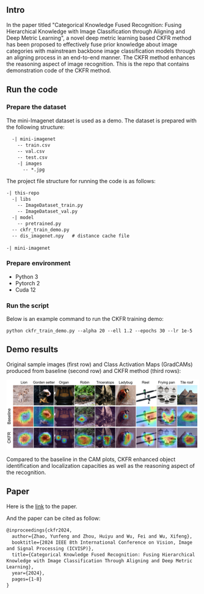 ## Intro

In the paper titled "Categorical Knowledge Fused Recognition: Fusing Hierarchical Knowledge with Image Classification through Aligning and Deep Metric Learning", a novel deep metric learning based CKFR method has been proposed to effectively fuse prior knowledge about image categories with mainstream backbone image classification models through an aligning process in an end-to-end manner. The CKFR method enhances the reasoning aspect of image recognition. This is the repo that contains demonstration code of the CKFR method.


## Run the code

### Prepare the dataset

The mini-Imagenet dataset is used as a demo. The dataset is prepared with the following structure:

```
  -| mini-imagenet
    -- train.csv
    -- val.csv
    -- test.csv
    -| images
      -- *.jpg
```


The project file structure for running the code is as follows:

```
-| this-repo
  -| libs
    -- ImageDataset_train.py
    -- ImageDataset_val.py
  -| model
    -- pretrained.py
  -- ckfr_train_demo.py
  -- dis_imagenet.npy   # distance cache file

-| mini-imagenet
```


### Prepare environment

 - Python 3
 - Pytorch 2
 - Cuda 12


### Run the script

Below is an example command to run the CKFR training demo:

```
python ckfr_train_demo.py --alpha 20 --ell 1.2 --epochs 30 --lr 1e-5
```


## Demo results

Original sample images (first row) and Class Activation Maps (GradCAMs) produced from baseline (second row) and CKFR method (third rows):

<img src="./cam.png">

Compared to the baseline in the CAM plots, CKFR enhanced object identification and localization capacities as well as the reasoning aspect of the recognition.


## Paper

Here is the [link](https://ieeexplore.ieee.org/document/10959394) to the paper.

And the paper can be cited as follow:

```
@inproceedings{ckfr2024,
  author={Zhao, Yunfeng and Zhou, Huiyu and Wu, Fei and Wu, Xifeng},
  booktitle={2024 IEEE 8th International Conference on Vision, Image and Signal Processing (ICVISP)}, 
  title={Categorical Knowledge Fused Recognition: Fusing Hierarchical Knowledge with Image Classification Through Aligning and Deep Metric Learning}, 
  year={2024},
  pages={1-8}
}
```
